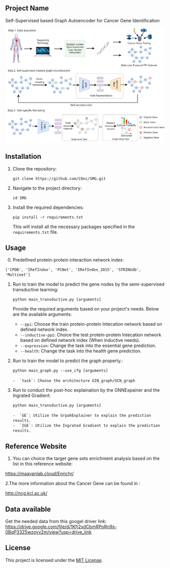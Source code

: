 

## Project Name

Self-Supervised based Graph Autoencoder for Cancer Gene Identification

![Figure](figure/figure1.png)

## Installation

1. Clone the repository:

   ```shell
   git clone https://github.com/C0nc/SMG.git
   ```

2. Navigate to the project directory:

   ```shell
   cd SMG
   ```

3. Install the required dependencies:

   ```shell
   pip install -r requirements.txt
   ```

   This will install all the necessary packages specified in the `requirements.txt` file.

## Usage



0. Predefined protein-protein interaction network index:
  ```shell
['CPDB', 'IRefIndex', 'PCNet', 'IRefIndex_2015', 'STRINGdb', 'Multinet']
  ```


1. Run to train the model to predict the gene nodes by the semi-supervised transductive learning:

   ```shell
   python main_transductive.py [arguments]
   ```

   Provide the required arguments based on your project's needs. Below are the available arguments:

   - `--ppi`: Choose the train protein-protein Intecation network based on defined network index.
   - `--inductive-ppi`: Choice the test protein-protein Intecation network based on defined network index (When inductive needs).
   - `--expression`: Change the task into the essential gene prediction.
   - `--health`: Change the task into the health gene prediction.

2. Run to train the model to predict the graph property.:

   ```shell
   python main_graph.py --use_cfg [arguments]
   
   -  `task`: Choose the architecture GIN_graph/GCN_graph
   ```

3. Run to conduct the post-hoc explaination by the GNNExpainer and the Ingrated Gradient:

   ```shell
   python main_transductive.py [arguments] 
  
   -  `GE`: Utilize the GrpahExplainer to explain the prediction results.
   -  `IGE`: Utilize the Ingrated Gradient to explain the prediction results.
   ```


## Reference Website


1. You can choice the target gene sets enrichment analysis based on the list in this reference website:

https://maayanlab.cloud/Enrichr/


2.The more information about the Cancer Gene can be found in :

http://ncg.kcl.ac.uk/

## Data available

Get the needed data from this googel driver link:
https://drive.google.com/file/d/1Kfj2xdCbmRPpRn9s-0BqP33Z5wzoyv2m/view?usp=drive_link

## License

This project is licensed under the [MIT License](LICENSE).

